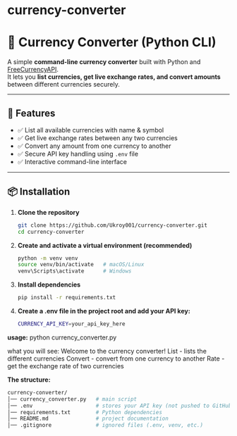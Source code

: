 # currency-converter
# 💱 Currency Converter (Python CLI)

A simple **command-line currency converter** built with Python and [FreeCurrencyAPI](https://freecurrencyapi.com/).  
It lets you **list currencies, get live exchange rates, and convert amounts** between different currencies securely.

---

## 🚀 Features
- ✅ List all available currencies with name & symbol  
- ✅ Get live exchange rates between any two currencies  
- ✅ Convert any amount from one currency to another  
- ✅ Secure API key handling using `.env` file  
- ✅ Interactive command-line interface  

---

## 📦 Installation

1. **Clone the repository**
   ```bash
   git clone https://github.com/Ukroy001/currency-converter.git
   cd currency-converter
2. **Create and activate a virtual environment (recommended)**
   ```bash
   python -m venv venv
   source venv/bin/activate   # macOS/Linux
   venv\Scripts\activate      # Windows

3. **Install dependencies**
   ```bash
   pip install -r requirements.txt

4. **Create a .env file in the project root and add your API key:**
   ```bash
   CURRENCY_API_KEY=your_api_key_here

**usage:**
python currency_converter.py

what you will see:
Welcome to the currency converter!
List - lists the different currencies
Convert - convert from one currency to another
Rate - get the exchange rate of two currencies

**The structure:**
```bash
currency-converter/
│── currency_converter.py   # main script
│── .env                    # stores your API key (not pushed to GitHub)
│── requirements.txt        # Python dependencies
│── README.md               # project documentation
│── .gitignore              # ignored files (.env, venv, etc.)

